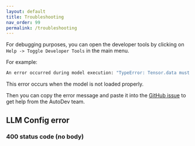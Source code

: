 ```yaml
---
layout: default
title: Troubleshooting
nav_order: 99
permalink: /troubleshooting
---
```


For debugging purposes, you can open the developer tools by clicking on `Help -> Toggle Developer Tools` in the main
menu.

For example:

```bash
An error occurred during model execution: "TypeError: Tensor.data must be a typed array for numeric tensor.".
```

This error occurs when the model is not loaded properly.

Then you can copy the error message and paste it into
the [GitHub issue](https://github.com/unit-mesh/auto-dev-vscode/issues/new/choose) to get help from the AutoDev team.


## LLM Config error

### 400 status code (no body)

